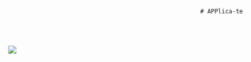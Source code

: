                                                           # APPlica-te

<br><br>

<img src="http://s.4cdn.org/image/title/105.gif">

